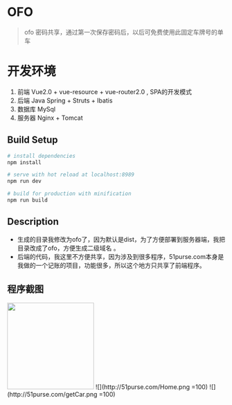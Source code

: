 # OFO

> ofo 密码共享，通过第一次保存密码后，以后可免费使用此固定车牌号的单车

# 开发环境

1. 前端 Vue2.0 + vue-resource + vue-router2.0 , SPA的开发模式
2. 后端 Java Spring + Struts + Ibatis 
3. 数据库  MySql 
4. 服务器 Nginx + Tomcat


## Build Setup

``` bash
# install dependencies
npm install

# serve with hot reload at localhost:8989
npm run dev

# build for production with minification
npm run build
```

## Description
* 生成的目录我修改为ofo了，因为默认是dist，为了方便部署到服务器端，我把目录改成了ofo，方便生成二级域名 。
* 后端的代码，我这里不方便共享，因为涉及到很多程序，51purse.com本身是我做的一个记账的项目，功能很多，所以这个地方只共享了前端程序。

## 程序截图
<img src="http://51purse.com/Home.png" width="200" />
![](http://51purse.com/Home.png =100)
![](http://51purse.com/getCar.png =100)
